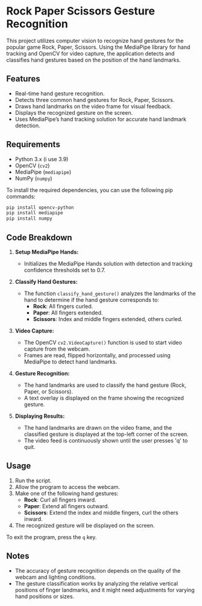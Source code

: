 # Rock Paper Scissors Gesture Recognition

This project utilizes computer vision to recognize hand gestures for the popular game Rock, Paper, Scissors. Using the MediaPipe library for hand tracking and OpenCV for video capture, the application detects and classifies hand gestures based on the position of the hand landmarks.

## Features

- Real-time hand gesture recognition.
- Detects three common hand gestures for Rock, Paper, Scissors.
- Draws hand landmarks on the video frame for visual feedback.
- Displays the recognized gesture on the screen.
- Uses MediaPipe’s hand tracking solution for accurate hand landmark detection.
  
## Requirements

- Python 3.x (i use 3.9)
- OpenCV (`cv2`)
- MediaPipe (`mediapipe`)
- NumPy (`numpy`)

To install the required dependencies, you can use the following pip commands:

```bash
pip install opencv-python
pip install mediapipe
pip install numpy
```

## Code Breakdown

1. **Setup MediaPipe Hands:**
   - Initializes the MediaPipe Hands solution with detection and tracking confidence thresholds set to 0.7.

2. **Classify Hand Gestures:**
   - The function `classify_hand_gesture()` analyzes the landmarks of the hand to determine if the hand gesture corresponds to:
     - **Rock**: All fingers curled.
     - **Paper**: All fingers extended.
     - **Scissors**: Index and middle fingers extended, others curled.

3. **Video Capture:**
   - The OpenCV `cv2.VideoCapture()` function is used to start video capture from the webcam.
   - Frames are read, flipped horizontally, and processed using MediaPipe to detect hand landmarks.

4. **Gesture Recognition:**
   - The hand landmarks are used to classify the hand gesture (Rock, Paper, or Scissors).
   - A text overlay is displayed on the frame showing the recognized gesture.

5. **Displaying Results:**
   - The hand landmarks are drawn on the video frame, and the classified gesture is displayed at the top-left corner of the screen.
   - The video feed is continuously shown until the user presses 'q' to quit.

## Usage

1. Run the script.
2. Allow the program to access the webcam.
3. Make one of the following hand gestures:
   - **Rock**: Curl all fingers inward.
   - **Paper**: Extend all fingers outward.
   - **Scissors**: Extend the index and middle fingers, curl the others inward.
4. The recognized gesture will be displayed on the screen.

To exit the program, press the `q` key.

## Notes

- The accuracy of gesture recognition depends on the quality of the webcam and lighting conditions.
- The gesture classification works by analyzing the relative vertical positions of finger landmarks, and it might need adjustments for varying hand positions or sizes.
